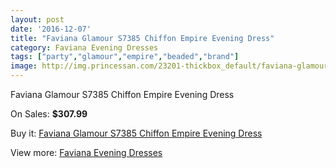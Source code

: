 ```yaml
---
layout: post
date: '2016-12-07'
title: "Faviana Glamour S7385 Chiffon Empire Evening Dress"
category: Faviana Evening Dresses
tags: ["party","glamour","empire","beaded","brand"]
image: http://img.princessan.com/23201-thickbox_default/faviana-glamour-s7385-chiffon-empire-evening-dress.jpg
---
```

Faviana Glamour S7385 Chiffon Empire Evening Dress

On Sales: **$307.99**
<a href="https://www.princessan.com/en/10517-faviana-glamour-s7385-chiffon-empire-evening-dress.html"><amp-img layout="responsive" width="600" height="600" src="//img.princessan.com/23201-thickbox_default/faviana-glamour-s7385-chiffon-empire-evening-dress.jpg" alt="Faviana Glamour S7385 Chiffon Empire Evening Dress 0" /></a>

Buy it: [Faviana Glamour S7385 Chiffon Empire Evening Dress](https://www.princessan.com/en/10517-faviana-glamour-s7385-chiffon-empire-evening-dress.html "Faviana Glamour S7385 Chiffon Empire Evening Dress")

View more: [Faviana Evening Dresses](https://www.princessan.com/en/80- "Faviana Evening Dresses")